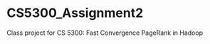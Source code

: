 CS5300_Assignment2
==================

Class project for CS 5300: Fast Convergence PageRank in Hadoop 
